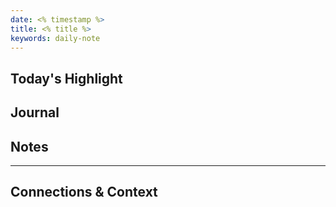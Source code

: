 ```yaml
---
date: <% timestamp %>
title: <% title %>
keywords: daily-note
---
```


## Today's Highlight
<!-- What is the one most important thing you want to accomplish today? -->


## Journal
<!-- Gratitude or "Three Good Things": What went well today? What are you grateful for? -->


## Notes
<!-- Fleeting thoughts, ideas, or other notes from the day -->


---
## Connections & Context
